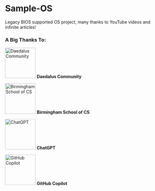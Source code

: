 # Sample-OS
Legacy BIOS supported OS project, many thanks to YouTube videos and infinite articles!

### A Big Thanks To:

<a href="https://youtube.com/@DaedalusCommunity" target="_blank"><img src="https://path-to-daedalus-logo.png" alt="Daedalus Community" width="100" height="100"></a>
**Daedalus Community**

<a href="https://www.cs.bham.ac.uk/~exr/lectures/opsys/10_11/lectures/os-dev.pdf" target="_blank"><img src="https://path-to-birmingham-logo.png" alt="Birmingham School of CS" width="100" height="100"></a>
**Birmingham School of CS**

<a href="https://www.chatgpt.com/" target="_blank"><img src="https://logolook.net/wp-content/uploads/2024/02/%D0%A1hatGPT-Logo.png" alt="ChatGPT" width="100" height="100"></a>
**ChatGPT**

<a href="https://github.com/features/copilot/plans" target="_blank"><img src="https://path-to-copilot-logo.png" alt="GitHub Copilot" width="100" height="100"></a>
**GitHub Copilot**
